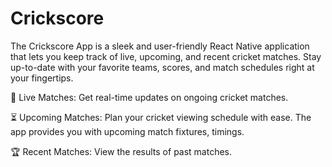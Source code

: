 # Crickscore
The Crickscore App is a sleek and user-friendly React Native application that lets you keep track of live, upcoming, and recent cricket matches. 
Stay up-to-date with your favorite teams, scores, and match schedules right at your fingertips.

📅 Live Matches: Get real-time updates on ongoing cricket matches.

⏳ Upcoming Matches: Plan your cricket viewing schedule with ease. The app provides you with upcoming match fixtures, timings.

🏆 Recent Matches: View the results of past matches.
